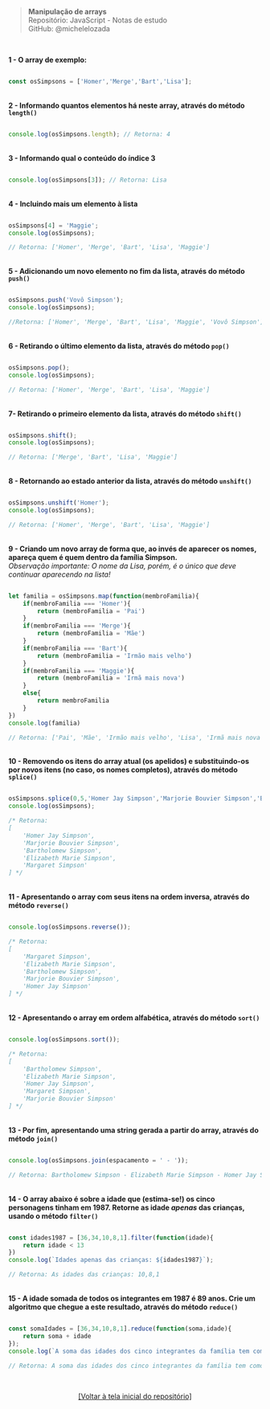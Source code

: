 > **Manipulação de arrays**  
> Repositório: JavaScript - Notas de estudo   
> GitHub: @michelelozada
&nbsp;
     
&nbsp;    

**1 - O array de exemplo:**  
```js

const osSimpsons = ['Homer','Merge','Bart','Lisa'];
```

&nbsp;  
**2 - Informando quantos elementos há neste array, através do método `length()`**    
```js

console.log(osSimpsons.length); // Retorna: 4
```

&nbsp;  
**3 - Informando qual o conteúdo do índice 3**  
```js

console.log(osSimpsons[3]); // Retorna: Lisa
```

&nbsp;  
**4 - Incluindo mais um elemento à lista**  
```js

osSimpsons[4] = 'Maggie';
console.log(osSimpsons);

// Retorna: ['Homer', 'Merge', 'Bart', 'Lisa', 'Maggie']
```

&nbsp;  
**5 - Adicionando um novo elemento no fim da lista, através do método `push()`**
```js

osSimpsons.push('Vovô Simpson');
console.log(osSimpsons);

//Retorna: ['Homer', 'Merge', 'Bart', 'Lisa', 'Maggie', 'Vovô Simpson']
```

&nbsp;  
**6 - Retirando o último elemento da lista, através do método `pop()`**  
```js

osSimpsons.pop();
console.log(osSimpsons);

// Retorna: ['Homer', 'Merge', 'Bart', 'Lisa', 'Maggie']
```

&nbsp;  
**7- Retirando o primeiro elemento da lista, através do método `shift()`**  
```js

osSimpsons.shift();
console.log(osSimpsons);

// Retorna: ['Merge', 'Bart', 'Lisa', 'Maggie']
```

&nbsp;  
**8 - Retornando ao estado anterior da lista, através do método `unshift()`**  
```js

osSimpsons.unshift('Homer');
console.log(osSimpsons);

// Retorna: ['Homer', 'Merge', 'Bart', 'Lisa', 'Maggie']
```

&nbsp;  
**9 - Criando um novo array de forma que, ao invés de aparecer os nomes, apareça quem é quem dentro da família Simpson.**  
*Observação importante: O nome da Lisa, porém, é o único que deve continuar aparecendo na lista!*
```js

let familia = osSimpsons.map(function(membroFamilia){
	if(membroFamilia === 'Homer'){
		return (membroFamilia = 'Pai')
	}
	if(membroFamilia === 'Merge'){
		return (membroFamilia = 'Mãe')
	}
	if(membroFamilia === 'Bart'){
		return (membroFamilia = 'Irmão mais velho')
	}
	if(membroFamilia === 'Maggie'){
		return (membroFamilia = 'Irmã mais nova')
	}
	else{
		return membroFamilia
	}
})
console.log(familia)

// Retorna: ['Pai', 'Mãe', 'Irmão mais velho', 'Lisa', 'Irmã mais nova']
```

&nbsp;  
**10 - Removendo os itens do array atual (os apelidos) e substituindo-os por novos itens (no caso, os nomes completos), através do método `splice()`** 
```js

osSimpsons.splice(0,5,'Homer Jay Simpson','Marjorie Bouvier Simpson','Bartholomew Simpson','Elizabeth Marie Simpson','Margaret Simpson');
console.log(osSimpsons);

/* Retorna:
[
    'Homer Jay Simpson', 
    'Marjorie Bouvier Simpson', 
    'Bartholomew Simpson', 
    'Elizabeth Marie Simpson', 
    'Margaret Simpson'
] */
```

&nbsp;  
**11 - Apresentando o array com seus itens na ordem inversa, através do método `reverse()`** 
```js

console.log(osSimpsons.reverse());

/* Retorna: 
[
    'Margaret Simpson', 
    'Elizabeth Marie Simpson', 
    'Bartholomew Simpson', 
    'Marjorie Bouvier Simpson', 
    'Homer Jay Simpson'
] */
```

&nbsp;  
**12 - Apresentando o array em ordem alfabética, através do método `sort()`**  
```js

console.log(osSimpsons.sort());

/* Retorna: 
[
    'Bartholomew Simpson', 
    'Elizabeth Marie Simpson', 
    'Homer Jay Simpson', 
    'Margaret Simpson', 
    'Marjorie Bouvier Simpson'
] */
```

&nbsp;  
**13 - Por fim, apresentando uma string gerada a partir do array, através do método `join()`**   
```js

console.log(osSimpsons.join(espacamento = ' - '));

// Retorna: Bartholomew Simpson - Elizabeth Marie Simpson - Homer Jay Simpson - Margaret Simpson - Marjorie Bouvier Simpson
```

&nbsp;  
**14 - O array abaixo é sobre a idade que (estima-se!) os cinco personagens tinham em 1987. Retorne as idade *apenas* das crianças, usando o método `filter()`**  
```js

const idades1987 = [36,34,10,8,1].filter(function(idade){
	return idade < 13
})
console.log(`Idades apenas das crianças: ${idades1987}`);

// Retorna: As idades das crianças: 10,8,1
```

&nbsp;  
**15 - A idade somada de todos os integrantes em 1987 é 89 anos. Crie um algoritmo que chegue a este resultado, através do método `reduce()`**  
```js

const somaIdades = [36,34,10,8,1].reduce(function(soma,idade){
	return soma + idade
});
console.log(`A soma das idades dos cinco integrantes da família tem como resultado ${somaIdades} anos.`);

// Retorna: A soma das idades dos cinco integrantes da família tem como resultado 89 anos.```
```

&nbsp;

<div align="center">
<a href="https://github.com/michelelozada/JavaScript-Study-Notes">[Voltar à tela inicial do repositório]</a>
</div>